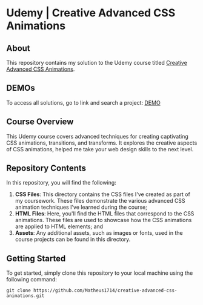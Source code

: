 # Udemy | Creative Advanced CSS Animations

## About

This repository contains my solution to the Udemy course titled [Creative Advanced CSS Animations](https://www.udemy.com/course/css-animation-transitions-and-transforms-creativity-course/).

## DEMOs

To access all solutions, go to link and search a project: [DEMO](https://matheus1714.github.io/creative-advanced-css-animations/)

## Course Overview

This Udemy course covers advanced techniques for creating captivating CSS animations, transitions, and transforms. It explores the creative aspects of CSS animations, helped me take your web design skills to the next level.

## Repository Contents

In this repository, you will find the following:

1. **CSS Files**: This directory contains the CSS files I've created as part of my coursework. These files demonstrate the various advanced CSS animation techniques I've learned during the course;
2. **HTML Files**: Here, you'll find the HTML files that correspond to the CSS animations. These files are used to showcase how the CSS animations are applied to HTML elements; and
3. **Assets**: Any additional assets, such as images or fonts, used in the course projects can be found in this directory.

## Getting Started

To get started, simply clone this repository to your local machine using the following command:

```shell
git clone https://github.com/Matheus1714/creative-advanced-css-animations.git
```
